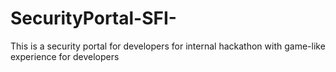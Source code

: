 # SecurityPortal-SFI-
This is a security portal for developers for internal hackathon with game-like experience for developers 
